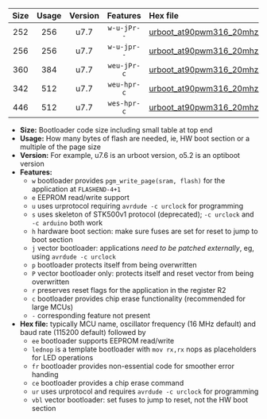 |Size|Usage|Version|Features|Hex file|
|:-:|:-:|:-:|:-:|:--|
|252|256|u7.7|`w-u-jPr--`|[urboot_at90pwm316_20mhz_500000bps_lednop_ur_vbl.hex](https://raw.githubusercontent.com/stefanrueger/urboot.hex/main/mcus/at90pwm316/fcpu_20mhz/500000_bps/urboot_at90pwm316_20mhz_500000bps_lednop_ur_vbl.hex)|
|256|256|u7.7|`w-u-jpr--`|[urboot_at90pwm316_20mhz_500000bps_lednop_fr_ur_vbl.hex](https://raw.githubusercontent.com/stefanrueger/urboot.hex/main/mcus/at90pwm316/fcpu_20mhz/500000_bps/urboot_at90pwm316_20mhz_500000bps_lednop_fr_ur_vbl.hex)|
|360|384|u7.7|`weu-jPr-c`|[urboot_at90pwm316_20mhz_500000bps_ee_lednop_fr_ce_ur_vbl.hex](https://raw.githubusercontent.com/stefanrueger/urboot.hex/main/mcus/at90pwm316/fcpu_20mhz/500000_bps/urboot_at90pwm316_20mhz_500000bps_ee_lednop_fr_ce_ur_vbl.hex)|
|342|512|u7.7|`weu-hpr-c`|[urboot_at90pwm316_20mhz_500000bps_ee_lednop_fr_ce_ur.hex](https://raw.githubusercontent.com/stefanrueger/urboot.hex/main/mcus/at90pwm316/fcpu_20mhz/500000_bps/urboot_at90pwm316_20mhz_500000bps_ee_lednop_fr_ce_ur.hex)|
|446|512|u7.7|`wes-hpr-c`|[urboot_at90pwm316_20mhz_500000bps_ee_lednop_fr_ce.hex](https://raw.githubusercontent.com/stefanrueger/urboot.hex/main/mcus/at90pwm316/fcpu_20mhz/500000_bps/urboot_at90pwm316_20mhz_500000bps_ee_lednop_fr_ce.hex)|

- **Size:** Bootloader code size including small table at top end
- **Usage:** How many bytes of flash are needed, ie, HW boot section or a multiple of the page size
- **Version:** For example, u7.6 is an urboot version, o5.2 is an optiboot version
- **Features:**
  + `w` bootloader provides `pgm_write_page(sram, flash)` for the application at `FLASHEND-4+1`
  + `e` EEPROM read/write support
  + `u` uses urprotocol requiring `avrdude -c urclock` for programming
  + `s` uses skeleton of STK500v1 protocol (deprecated); `-c urclock` and `-c arduino` both work
  + `h` hardware boot section: make sure fuses are set for reset to jump to boot section
  + `j` vector bootloader: applications *need to be patched externally*, eg, using `avrdude -c urclock`
  + `p` bootloader protects itself from being overwritten
  + `P` vector bootloader only: protects itself and reset vector from being overwritten
  + `r` preserves reset flags for the application in the register R2
  + `c` bootloader provides chip erase functionality (recommended for large MCUs)
  + `-` corresponding feature not present
- **Hex file:** typically MCU name, oscillator frequency (16 MHz default) and baud rate (115200 default) followed by
  + `ee` bootloader supports EEPROM read/write
  + `lednop` is a template bootloader with `mov rx,rx` nops as placeholders for LED operations
  + `fr` bootloader provides non-essential code for smoother error handing
  + `ce` bootloader provides a chip erase command
  + `ur` uses urprotocol and requires `avrdude -c urclock` for programming
  + `vbl` vector bootloader: set fuses to jump to reset, not the HW boot section
